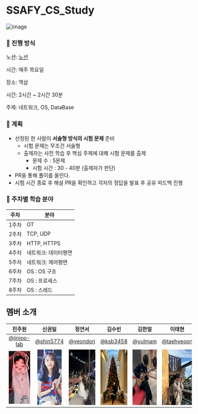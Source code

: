 # SSAFY_CS_Study

![image](https://github.com/shin5774/SSAFY_CS_Study/assets/84346055/c90a9b03-2496-4d85-b455-d14bf4dcffaa)

### 🎯 진행 방식

노션: [노션](https://daisy-atmosphere-561.notion.site/SSAFY_CS_Study-f1610f222c93457ba13ed478955605ca?pvs=4)

시간: 매주 목요일

장소: 역삼

시간: 2시간 ~ 2시간 30분

주제: 네트워크, OS, DataBase

### 🎯 계획
- 선정된 한 사람이 **서술형 방식의 시험 문제** 준비
    - 시험 문제는 무조건 서술형
    - 출제자는 사전 학습 후 핵심 주제에 대해 시험 문제를 출제
        - 문제 수 : 5문제
        - 시험 시간 : 30 - 40분 (출제자가 판단)
- PR을 통해 풀이를 올린다.
- 시험 시간 종료 후 해설 PR을 확인하고 각자의 정답을 발표 후 공유 피드백 진행


### 📱 주차별 학습 분야

| 주차 | 분야 |
| --- | --- |
| 1주차 | OT |
| 2주차 | TCP, UDP  |
| 3주차 | HTTP, HTTPS |
| 4주차 | 네트워크: 데이터평면|
| 5주차 | 네트워크: 제어평면 |
| 6주차 | OS : OS 구조 |
| 7주차 | OS : 프로세스 |
| 8주차 | OS : 스레드 |



## 멤버 소개
|                           진주원                           |신권일|정연서|김수빈|김한얼|이태현|
|:-------------------------------------------------------:|:----:|:----:|:----:|:----:|:----:|
|      [@jinjoo-lab](https://github.com/jinjoo-lab)       |[@shin5774](https://github.com/shin5774)|[@yeondori](https://github.com/yeondori)|[@ksb3458](https://github.com/ksb3458)|[@yulmam](https://github.com/yulmam)|[@taehyeoon](https://github.com/taehyeoon)|
 | <img src = "image/JIN.JPG" width ="120" height = "150"> | <img src = "image/아이유3.png" width ="120" height = "150">| <img src = "image/MR_YEON2.jpg" width ="120" height = "150">| <img src = "image/SIUU.jpeg" width ="120" height = "150">| <img src = "image/aul.jpg" width ="120" height = "150">| <img src = "image/1675092566383-9.jpg" width ="120" height = "150">|
